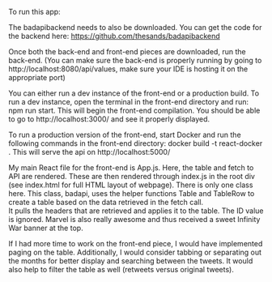 To run this app:

The badapibackend needs to also be downloaded.  You can get the code for the backend here: https://github.com/thesands/badapibackend

Once both the back-end and front-end pieces are downloaded, run the back-end.
(You can make sure the back-end is properly running by going to http://localhost:8080/api/values, make sure
your IDE is hosting it on the appropriate port)

You can either run a dev instance of the front-end or a production build.  To run a dev instance, open the terminal in the
front-end directory and run: npm run start.  This will begin the front-end compilation.  You should be able to go to
http://localhost:3000/ and see it properly displayed.

To run a production version of the front-end, start Docker and run the following commands in the front-end directory:
docker build -t react-docker .
This will serve the api on http://localhost:5000/


My main React file for the front-end is App.js.  Here, the table and fetch to API are rendered.  These are then rendered through
index.js in the root div (see index.html for full HTML layout of webpage).  There is only one class here.  This class, badapi, 
uses the helper functions Table and TableRow to create a table based on the data retrieved in the fetch call.  
It pulls the headers that are retrieved and applies it to the table.  The ID value is ignored.  Marvel is also really awesome
and thus received a sweet Infinity War banner at the top.

If I had more time to work on the front-end piece, I would have implemented paging on the table.  Additionally, I would
consider tabbing or separating out the months for better display and searching between the tweets.  It would also help
to filter the table as well (retweets versus original tweets).